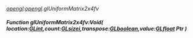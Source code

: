 _[opengl](../../modules/opengl/opengl-module.md):[opengl](../../modules/opengl/opengl-module.md).glUniformMatrix2x4fv_
##### Function glUniformMatrix2x4fv:Void( location:[GLint](../../modules/opengl/opengl-glint.md),count:[GLsizei](../../modules/opengl/opengl-glsizei.md),transpose:[GLboolean](../../modules/opengl/opengl-glboolean.md),value:[GLfloat](../../modules/opengl/opengl-glfloat.md) Ptr )
